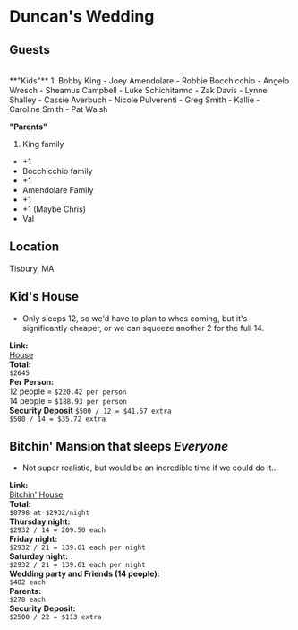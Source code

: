 # Duncan's Wedding
## Guests
<br>
**"Kids"**
1. Bobby King
- Joey Amendolare
- Robbie Bocchicchio
- Angelo Wresch
- Sheamus Campbell
- Luke Schichitanno
- Zak Davis
- Lynne Shalley
- Cassie Averbuch
- Nicole Pulverenti
- Greg Smith
- Kallie
- Caroline Smith
- Pat Walsh
<br>

**"Parents"**
1. King family
- +1
- Bocchicchio family
- +1
- Amendolare Family
- +1
- +1 (Maybe Chris)
- Val

## Location
Tisbury, MA

## Kid's House
- Only sleeps 12, so we'd have to plan to whos coming, but it's significantly cheaper, or we can squeeze another 2 for the full 14.


**Link:**
<br>
[House](https://www.airbnb.com/rooms/6613845?checkin=09%2F14%2F2016&checkout=09%2F18%2F2016&guests=12&s=w5p0N9eC)
<br>
**Total:**
<br>
`$2645`
<br>
**Per Person:**
<br>
12 people = `$220.42 per person`
<br>
14 people = `$188.93 per person`
<br>
**Security Deposit**
`$500 / 12 = $41.67 extra`
<br>
`$500 / 14 = $35.72 extra`
<br>


## Bitchin' Mansion that sleeps _Everyone_
- Not super realistic, but would be an incredible time if we could do it...

**Link:**<br>
[Bitchin' House](https://www.airbnb.com/rooms/2894824?checkin=09%2F15%2F2016&checkout=09%2F18%2F2016&guests=16&s=uSnL9PtB)
<br>
**Total:**
<br>
`$8798 at $2932/night`
<br>
**Thursday night:**
<br>
`$2932 / 14 = 209.50 each`
<br>
**Friday night:**
<br>
`$2932 / 21 = 139.61 each per night`
<br>
**Saturday night:**
<br>
`$2932 / 21 = 139.61 each per night`
<br>
**Wedding party and Friends (14 people):**
<br>
`$482 each`
<br>
**Parents:**
<br>
`$278 each`
<br>
**Security Deposit:**
<br>
`$2500 / 22 = $113 extra`
